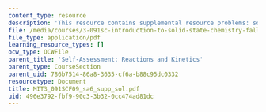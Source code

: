 ```yaml
---
content_type: resource
description: 'This resource contains supplemental resource problems: solution outline.'
file: /media/courses/3-091sc-introduction-to-solid-state-chemistry-fall-2010/496e3792fbf990c33b320cc474ad81dc_MIT3_091SCF09_sa6_supp_sol.pdf
file_type: application/pdf
learning_resource_types: []
ocw_type: OCWFile
parent_title: 'Self-Assessment: Reactions and Kinetics'
parent_type: CourseSection
parent_uid: 786b7514-86a8-3635-cf6a-b88c95dc0332
resourcetype: Document
title: MIT3_091SCF09_sa6_supp_sol.pdf
uid: 496e3792-fbf9-90c3-3b32-0cc474ad81dc
---
```

